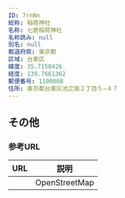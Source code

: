 ```yaml
---
ID: 7rnNn
総称: 稲荷神社
名称: 七倉稲荷神社
名称読み: null
別名: null
都道府県: 東京都
区域: 台東区
緯度: 35.7150426
経度: 139.7661362
郵便番号: 1100008
住所: 東京都台東区池之端２丁目５−４７
---
```


## その他

### 参考URL

| URL | 説明          |
| --- | ------------- |
|     | OpenStreetMap |
